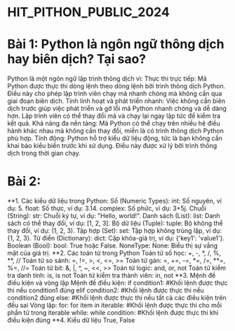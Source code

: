 # HIT_PITHON_PUBLIC_2024
# Bài 1: Python là ngôn ngữ thông dịch hay biên dịch? Tại sao?
Python là một ngôn ngữ lập trình thông dịch vì:
  Thực thi trực tiếp: Mã Python được thực thi dòng lệnh theo dòng lệnh bởi trình thông dịch Python. Điều này cho phép lập trình viên chạy mã nhanh chóng mà không cần qua giai đoạn biên dịch.
  Tính linh hoạt và phát triển nhanh: Việc không cần biên dịch trước giúp việc phát triển và gỡ lỗi mã Python nhanh chóng và dễ dàng hơn. Lập trình viên có thể thay đổi mã và chạy lại ngay lập tức để kiểm tra kết quả.
  Khả năng đa nền tảng: Mã Python có thể chạy trên nhiều hệ điều hành khác nhau mà không cần thay đổi, miễn là có trình thông dịch Python phù hợp.
  Tính động: Python hỗ trợ kiểu dữ liệu động, tức là bạn không cần khai báo kiểu biến trước khi sử dụng. Điều này được xử lý bởi trình thông dịch trong thời gian chạy.
# Bài 2:
**1. Các kiểu dữ liệu trong Python:
Số (Numeric Types):
int: Số nguyên, ví dụ: 5.
float: Số thực, ví dụ: 3.14.
complex: Số phức, ví dụ: 3+5j.
Chuỗi (String):
str: Chuỗi ký tự, ví dụ: "Hello, world!".
Danh sách (List):
list: Danh sách có thể thay đổi, ví dụ: [1, 2, 3].
Bộ dữ liệu (Tuple):
tuple: Bộ không thể thay đổi, ví dụ: (1, 2, 3).
Tập hợp (Set):
set: Tập hợp không trùng lặp, ví dụ: {1, 2, 3}.
Từ điển (Dictionary):
dict: Cặp khóa-giá trị, ví dụ: {'key1': 'value1'}.
Boolean (Bool):
bool: True hoặc False.
NoneType:
None: Biểu thị sự vắng mặt của giá trị.
**2. Các toán tử trong Python
Toán tử số học: +, -, *, /, %, **, //
Toán tử so sánh: =, !=, >, <, <=, >=
Toán tử gán: =, +=, -=, *=, /=, **=, %=, //=
Toán tử bit: &, |, ^, ~, <<, >>
Toán tử logic: and, or, not
Toán tử kiểm tra danh tính: is, is not
Toán tử kiểm tra thành viên: in, not 
**3. Mệnh đề điều kiện và vòng lặp
Mệnh đề điều kiện:
if condition1:
    #Khối lệnh được thực thi nếu condition1 đúng
elif condition2:
    #Khối lệnh được thực thi nếu condition2 đúng
else:
    #Khối lệnh được thực thi nếu tất cả các điều kiện trên đều sai
Vòng lặp:
  for:
      for item in iterable:
    #Khối lệnh được thực thi cho mỗi phần tử trong iterable
  while: 
      while condition:
    #Khối lệnh được thực thi khi điều kiện đúng
**4. Kiểu dữ liệu True, False
